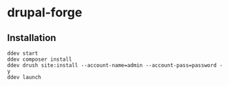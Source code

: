 # drupal-forge

## Installation

```shell
ddev start
ddev composer install
ddev drush site:install --account-name=admin --account-pass=password -y
ddev launch
```
